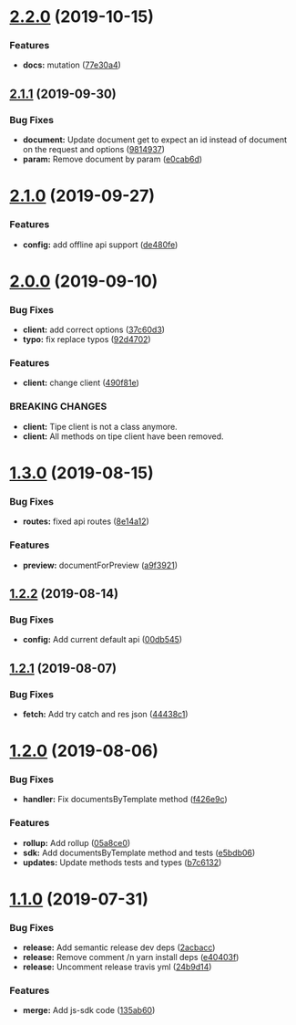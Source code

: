 # [2.2.0](https://github.com/tipeio/js/compare/v2.1.1...v2.2.0) (2019-10-15)


### Features

* **docs:** mutation ([77e30a4](https://github.com/tipeio/js/commit/77e30a4))

## [2.1.1](https://github.com/tipeio/js/compare/v2.1.0...v2.1.1) (2019-09-30)


### Bug Fixes

* **document:** Update document get to expect an id instead of document on the request and options ([9814937](https://github.com/tipeio/js/commit/9814937))
* **param:** Remove document by param ([e0cab6d](https://github.com/tipeio/js/commit/e0cab6d))

# [2.1.0](https://github.com/tipeio/js/compare/v2.0.0...v2.1.0) (2019-09-27)


### Features

* **config:** add offline api support ([de480fe](https://github.com/tipeio/js/commit/de480fe))

# [2.0.0](https://github.com/tipeio/js/compare/v1.3.0...v2.0.0) (2019-09-10)


### Bug Fixes

* **client:** add correct options ([37c60d3](https://github.com/tipeio/js/commit/37c60d3))
* **typo:** fix replace typos ([92d4702](https://github.com/tipeio/js/commit/92d4702))


### Features

* **client:** change client ([490f81e](https://github.com/tipeio/js/commit/490f81e))


### BREAKING CHANGES

* **client:** Tipe client is not a class anymore.
* **client:** All methods on tipe client have been removed.

# [1.3.0](https://github.com/tipeio/js/compare/v1.2.2...v1.3.0) (2019-08-15)


### Bug Fixes

* **routes:** fixed api routes ([8e14a12](https://github.com/tipeio/js/commit/8e14a12))


### Features

* **preview:** documentForPreview ([a9f3921](https://github.com/tipeio/js/commit/a9f3921))

## [1.2.2](https://github.com/tipeio/js/compare/v1.2.1...v1.2.2) (2019-08-14)


### Bug Fixes

* **config:** Add current default api ([00db545](https://github.com/tipeio/js/commit/00db545))

## [1.2.1](https://github.com/tipeio/js/compare/v1.2.0...v1.2.1) (2019-08-07)


### Bug Fixes

* **fetch:** Add try catch and res json ([44438c1](https://github.com/tipeio/js/commit/44438c1))

# [1.2.0](https://github.com/tipeio/js/compare/v1.1.0...v1.2.0) (2019-08-06)


### Bug Fixes

* **handler:** Fix documentsByTemplate method ([f426e9c](https://github.com/tipeio/js/commit/f426e9c))


### Features

* **rollup:** Add rollup ([05a8ce0](https://github.com/tipeio/js/commit/05a8ce0))
* **sdk:** Add documentsByTemplate method and tests ([e5bdb06](https://github.com/tipeio/js/commit/e5bdb06))
* **updates:** Update methods tests and types ([b7c6132](https://github.com/tipeio/js/commit/b7c6132))

# [1.1.0](https://github.com/tipeio/js/compare/v1.0.0...v1.1.0) (2019-07-31)


### Bug Fixes

* **release:** Add semantic release dev deps ([2acbacc](https://github.com/tipeio/js/commit/2acbacc))
* **release:** Remove comment /n yarn install deps ([e40403f](https://github.com/tipeio/js/commit/e40403f))
* **release:** Uncomment release travis yml ([24b9d14](https://github.com/tipeio/js/commit/24b9d14))


### Features

* **merge:** Add js-sdk code ([135ab60](https://github.com/tipeio/js/commit/135ab60))
